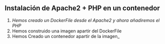 ## Instalación de Apache2 + PHP en un contenedor
1. _Hemos creado un DockerFile desde el Apache2 y ahora añadiremos el PHP_
2. Hemos construido una imagen apartir del DockerFile
3. Hemos Creado un contenedor apartir de la imagen_
